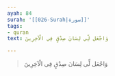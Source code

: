 ```yaml
---
ayah: 84
surah: '[[026-Surah|سورة]]'
tags:
- quran
text: وَاجْعَل لِّي لِسَانَ صِدْقٍ فِي الْآخِرِينَ

---
```

> وَاجْعَل لِّي لِسَانَ صِدْقٍ فِي الْآخِرِينَ
